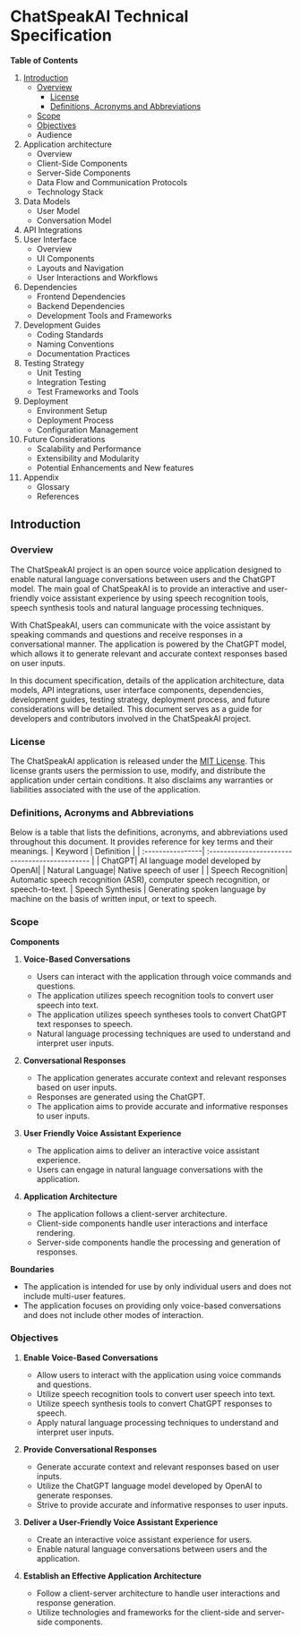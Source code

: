 # ChatSpeakAI Technical Specification
**Table of Contents**
1. [Introduction](#introduction)
   * [Overview](#overview)
	   * [License](#license)
		* [Definitions, Acronyms and Abbreviations](#definitions)
	* [Scope](#scope)
	* [Objectives](#objectives)
	* Audience
2.  Application architecture 
	* Overview
	* Client-Side Components
	* Server-Side Components
	* Data Flow and Communication Protocols
	* Technology Stack
3. Data Models
	* User Model
	* Conversation Model
4.  API Integrations
5.  User Interface
	* Overview
	* UI Components
	* Layouts and Navigation
	* User Interactions and Workflows
6.  Dependencies
	* Frontend Dependencies
	* Backend Dependencies
	* Development Tools and Frameworks
7.  Development Guides
	* Coding Standards
	* Naming Conventions
	* Documentation Practices
8.  Testing Strategy
	* Unit Testing
	* Integration Testing
	* Test Frameworks and Tools
9.  Deployment
	* Environment Setup
	* Deployment Process
	* Configuration Management
10. Future Considerations
	* Scalability and Performance
	* Extensibility and Modularity
	* Potential Enhancements and New features
11. Appendix
	* Glossary
	* References

## Introduction
### Overview
The ChatSpeakAI project is an open source voice application designed to enable natural language conversations between users and the ChatGPT model. The main goal of ChatSpeakAI is to provide an interactive and user-friendly voice assistant experience by using speech recognition tools, speech synthesis tools and natural language processing techniques.

With ChatSpeakAI, users can communicate with the voice assistant by speaking commands and questions and receive responses in a conversational manner. The application is powered by the ChatGPT model, which allows it to generate relevant and accurate context responses based on user inputs.

In this document specification, details of the application architecture, data models, API integrations, user interface components, dependencies, development guides, testing strategy, deployment process, and future considerations will be detailed. This document serves as a guide for developers and contributors involved in the ChatSpeakAI project.

### License
The ChatSpeakAI application is released under the [MIT License](https://opensource.org/licenses/MIT). This license grants users the permission to use, modify, and distribute the application under certain conditions. It also disclaims any warranties or liabilities associated with the use of the application.

### <a id="definitions"></a>Definitions, Acronyms and Abbreviations
Below is a table that lists the definitions, acronyms, and abbreviations used throughout this document. It provides reference for key terms and their meanings.
| Keyword | Definition |
| :----------------| :--------------------------------------------- |
| ChatGPT| AI language model developed by OpenAI|
| Natural Language| Native speech of user |
| Speech Recognition| Automatic speech recognition (ASR), computer speech recognition, or speech-to-text.
| Speech Synthesis | Generating spoken language by machine on the basis of written input, or text to speech.

### Scope
**Components**
1. **Voice-Based Conversations**
	-  Users can interact with the application through voice commands and questions.
	-  The application utilizes speech recognition tools to convert user speech into text.
	-  The application utilizes speech syntheses tools to convert ChatGPT text responses to speech.
	-  Natural language processing techniques are used to understand and interpret user inputs.

2. **Conversational Responses**
	-   The application generates accurate context and relevant responses based on user inputs.
	-   Responses are generated using the ChatGPT.
	-   The application aims to provide accurate and informative responses to user inputs.

3. **User Friendly Voice Assistant Experience**

	-   The application aims to deliver an interactive voice assistant experience.
	-   Users can engage in natural language conversations with the application.

4. **Application Architecture**
	-   The application follows a client-server architecture.
	-   Client-side components handle user interactions and interface rendering.
	-   Server-side components handle the processing and generation of responses.

**Boundaries**
* The application is intended for use by only individual users and does not include multi-user features.
* The application focuses on providing only voice-based conversations and does not include other modes of interaction.

### Objectives
1. **Enable Voice-Based Conversations**
	-  Allow users to interact with the application using voice commands and questions.
	-  Utilize speech recognition tools to convert user speech into text.
	-  Utilize speech synthesis tools to convert ChatGPT responses to speech.
	-  Apply natural language processing techniques to understand and interpret user inputs.

2. **Provide Conversational Responses**
	-   Generate accurate context and relevant responses based on user inputs.
	-   Utilize the ChatGPT language model developed by OpenAI to generate responses.
	-   Strive to provide accurate and informative responses to user inputs.

3. **Deliver a User-Friendly Voice Assistant Experience**
	-   Create an interactive voice assistant experience for users.
	-   Enable natural language conversations between users and the application.

4. **Establish an Effective Application Architecture**
	-   Follow a client-server architecture to handle user interactions and response generation.
	-   Utilize technologies and frameworks for the client-side and server-side components.
